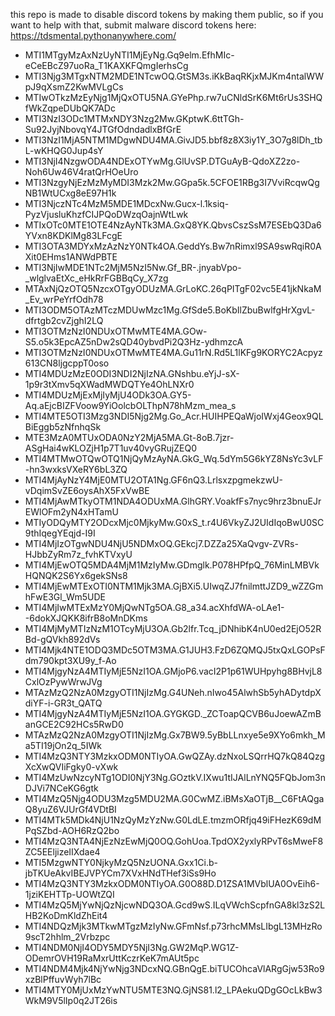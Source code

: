 this repo is made to disable discord tokens by making them public, so if you want to help with that, submit malware discord tokens here: https://tdsmental.pythonanywhere.com/


- MTI1MTgyMzAxNzUyNTI1MjEyNg.Gq9elm.EfhMIc-eCeEBcZ97uoRa_T1KAXKFQmgIerhsCg
- MTI3Njg3MTgxNTM2MDE1NTcwOQ.GtSM3s.iKkBaqRKjxMJKm4ntalWWpJ9qXsmZ2KwMVLgCs
- MTIwOTkzMzEyNjg1MjQxOTU5NA.GYePhp.rw7uCNldSrK6Mt6rUs3SHQfWkZqpeDUbQK7ADc
- MTI3NzI3ODc1MTMxNDY3Nzg2Mw.GKptwK.6ttTGh-Su92JyjNbovqY4JTGfOdndadlxBfGrE
- MTI3NzI1MjA5NTM1MDgwNDU4MA.GivJD5.bbf8z8X3iy1Y_3O7g8lDh_tbL-wKHQG0Jup4sY
- MTI3NjI4NzgwODA4NDExOTYwMg.GlUvSP.DTGuAyB-QdoXZ2zo-Noh6Uw46V4ratQrHOeUro
- MTI3NzgyNjEzMzMyMDI3Mzk2Mw.GGpa5k.5CFOE1RBg3I7VviRcqwQgNB1WtUCxg8eE97H1k
- MTI3NjczNTc4MzM5MDE1MDcxNw.Gucx-l.1ksiq-PyzVjusluKhzfCIJPQoDWzqOajnWtLwk
- MTIxOTc0MTE1OTE4NzAyNTk3MA.GxQ8YK.QbvsCszSsM7ESEbQ3Da6YVxn8KDKlMg83LFcgE
- MTI3OTA3MDYxMzAzNzY0NTk4OA.GeddYs.Bw7nRimxl9SA9swRqiR0AXit0EHms1ANWdPBTE
- MTI3NjIwMDE1NTc2MjM5NzI5Nw.Gf_BR-.jnyabVpo-_wlglvaEtXc_eHkRrFGBBqCy_X7zg
- MTAxNjQzOTQ5NzcxOTgyODUzMA.GrLoKC.26qPITgF02vc5E41jkNkaM_Ev_wrPeYrfOdh78
- MTI3ODM5OTAzMTczMDUwMzc1Mg.GfSde5.BoKbIlZbuBwlfgHrXgvL-dfrtgb2cvZjghI2LQ
- MTI3OTMzNzI0NDUxOTMwMTE4MA.GOw-S5.o5k3EpcAZ5nDw2sQD40ybvdPi2Q3Hz-ydhmzcA
- MTI3OTMzNzI0NDUxOTMwMTE4MA.Gu11rN.Rd5L1lKFg9KORYC2Acpyz613CN8ljgcppT0oso
- MTI4MDUzMzE0ODI3NDI2NjIzNA.GNshbu.eYjJ-sX-1p9r3tXmv5qXWadMWDQTYe4OhLNXr0
- MTI4MDUzMjExMjIyMjU4ODk3OA.GY5-Aq.aEjcBIZFVoow9YiOolcbOLThpN78hMzm_mea_s
- MTI4MTE5OTI3Mzg3NDI5Njg2Mg.Go_Acr.HUIHPEQaWjoIWxj4Geox9QLBiEggb5zNfnhqSk
- MTE3MzA0MTUxODA0NzY2MjA5MA.Gt-8oB.7jzr-ASgHai4wKLOZjH1p7T1uv40vyGRujZEQ0
- MTI4MTMwOTQwOTQ1NjQyMzAyNA.GkG_Wq.5dYm5G6kYZ8NsYc3vLF-hn3wxksVXeRY6bL3ZQ
- MTI4MjAyNzY4MjE0MTU2OTA1Ng.GF6nQ3.LrlsxzpgmekzwU-vDqimSvZE6oysAhX5FxVwBE
- MTI4MjAwMTkyOTM1NDA4ODUxMA.GlhGRY.VoakfFs7nyc9hrz3bnuEJrEWlOFm2yN4xHTamU
- MTIyODQyMTY2ODcxMjc0MjkyMw.G0xS_t.r4U6VkyZJ2UIdIqoBwU0SC9thIqegYEqjd-I9I
- MTI4MjIzOTgwNDU4NjU5NDMxOQ.GEkcj7.DZZa25XaQvgv-ZVRs-HJbbZyRm7z_fvhKTVxyU
- MTI4MjEwOTQ5MDA4MjM1MzIyMw.GDmglk.P078HPfpQ_76MinLMBVkHQNQK2S6Yx6gekSNs8
- MTI4MjEwMTExOTI0NTM1Mjk3MA.GjBXi5.UIwqZJ7fnilmttJZD9_wZZGmhFwE3Gl_Wm5UDE
- MTI4MjIwMTExMzY0MjQwNTg5OA.G8_a34.acXhfdWA-oLAe1--6dokXJQKK8ifrB8oMnDKms
- MTI4MjMyMTIzNzM1OTcyMjU3OA.Gb2lfr.Tcq_jDNhibK4nU0ed2EjO52RBd-gQVkh892dVs
- MTI4Mjk4NTE1ODQ3MDc5OTM3MA.G1JUH3.FzD6ZQMQJ5txQxLGOPsFdm790kpt3XU9y_f-Ao
- MTI4MjgyNzA4MTIyMjE5NzI1OA.GMjoP6.vacI2P1p61WUHpyhg8BHvjL8CxlOzPywWrwJVg
- MTAzMzQ2NzA0MzgyOTI1NjIzMg.G4UNeh.nIwo45AlwhSb5yhADytdpXdiYF-i-GR3t_QATQ
- MTI4MjgyNzA4MTIyMjE5NzI1OA.GYGKGD._ZCToapQCVB6uJoewAZmBanGCE2C92HCs5RwD0
- MTAzMzQ2NzA0MzgyOTI1NjIzMg.Gx7BW9.5yBbLLnxye5e9XYo6mkh_Ma5TI19jOn2q_5IWk
- MTI4MzQ3NTY3MzkxODM0NTIyOA.GwQZAy.dzNxoLSQrrHQ7kQ84QzgXcXwQVIiFgky0-vXwk
- MTI4MzUwNzcyNTg1ODI0NjY3Ng.GOztkV.IXwu1tIJAlLnYNQ5FQbJom3nDJVi7NCeKG6gtk
- MTI4MzQ5Njg4ODU3Mzg5MDU2MA.G0CwMZ.iBMsXaOTjB__C6FtAQgaQ8yuZ6VJUrGf4VDtBI
- MTI4MTk5MDk4NjU1NzQyMzYzNw.G0LdLE.tmzmORfjq49iFHezK69dMPqSZbd-AOH6RzQ2bo
- MTI4MzQ3NTA4NjEzNzEwMjQ0OQ.GohUoa.TpdOX2yxlyRPvT6sMweF8ZC5EEljizeIIXdae4
- MTI5MzgwNTY0NjkyMzQ5NzUONA.Gxx1Ci.b-jbTKUeAkvIBEJVPYCm7XVxHNdTHef3iSs9Ho
- MTI4MzQ3NTY3MzkxODM0NTIyOA.G0O88D.D1ZSA1MVblUA0OvEih6-1jziKEHTTp-UOWtZQI
- MTI4MzQ5MjYwNjQzNjcwNDQ3OA.Gcd9wS.ILqVWchScpfnGA8kl3zS2LHB2KoDmKldZhEit4
- MTI4NDQzMjk3MTkwMTgzMzIyNw.GFmNsf.p73rhcMMsLIbgL13MHzRo9scT2hhlm_2Vrbzpc
- MTI4NDM0NjI4ODY5MDY5NjI3Ng.GW2MqP.WG1Z-ODemrOVH19RaMxrUttKczrKeK7mAUt5pc
- MTI4NDM4Mjk4NjYwNjg3NDcxNQ.GBnQgE.biTUCOhcaVlARgGjw53Ro9xzBlPffuvWyh7lBc
- MTI4MTY0MjUxMzYwNTU5MTE3NQ.GjNS81.l2_LPAekuQDgGOcLkBw3WkM9V5lIp0q2JT26is